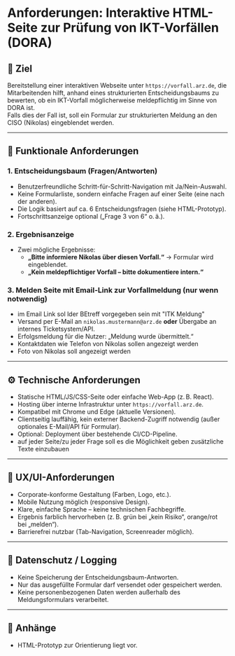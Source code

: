 # Anforderungen: Interaktive HTML-Seite zur Prüfung von IKT-Vorfällen (DORA)

## 🎯 Ziel

Bereitstellung einer interaktiven Webseite unter `https://vorfall.arz.de`, die Mitarbeitenden hilft, anhand eines strukturierten Entscheidungsbaums zu bewerten, ob ein IKT-Vorfall möglicherweise meldepflichtig im Sinne von DORA ist.  
Falls dies der Fall ist, soll ein Formular zur strukturierten Meldung an den CISO (Nikolas) eingeblendet werden.

---

## 🧩 Funktionale Anforderungen

### 1. Entscheidungsbaum (Fragen/Antworten)
- Benutzerfreundliche Schritt-für-Schritt-Navigation mit Ja/Nein-Auswahl.
- Keine Formularliste, sondern einfache Fragen auf einer Seite (eine nach der anderen).
- Die Logik basiert auf ca. 6 Entscheidungsfragen (siehe HTML-Prototyp).
- Fortschrittsanzeige optional („Frage 3 von 6“ o. ä.).

### 2. Ergebnisanzeige
- Zwei mögliche Ergebnisse:
  - **„Bitte informiere Nikolas über diesen Vorfall.“** → Formular wird eingeblendet.
  - **„Kein meldepflichtiger Vorfall – bitte dokumentiere intern.“**

### 3. Melden Seite mit Email-Link zur Vorfallmeldung (nur wenn notwendig)
- im Email Link sol lder BEtreff vorgegeben sein mit  "ITK Meldung"
- Versand per E-Mail an `nikolas.mustermann@arz.de` **oder** Übergabe an internes Ticketsystem/API.
- Erfolgsmeldung für die Nutzer: „Meldung wurde übermittelt.“
- Kontaktdaten wie Telefon von Nikolas sollen angezeigt werden
- Foto von Nikolas soll angezeigt werden

---

## ⚙️ Technische Anforderungen

- Statische HTML/JS/CSS-Seite oder einfache Web-App (z. B. React).
- Hosting über interne Infrastruktur unter `https://vorfall.arz.de`.
- Kompatibel mit Chrome und Edge (aktuelle Versionen).
- Clientseitig lauffähig, kein externer Backend-Zugriff notwendig (außer optionales E-Mail/API für Formular).
- Optional: Deployment über bestehende CI/CD-Pipeline.
- auf jeder Seite/zu jeder Frage soll es die Möglichkeit geben zusätzliche Texte einzubauen

---

## 🎨 UX/UI-Anforderungen

- Corporate-konforme Gestaltung (Farben, Logo, etc.).
- Mobile Nutzung möglich (responsive Design).
- Klare, einfache Sprache – keine technischen Fachbegriffe.
- Ergebnis farblich hervorheben (z. B. grün bei „kein Risiko“, orange/rot bei „melden“).
- Barrierefrei nutzbar (Tab-Navigation, Screenreader möglich).

---

## 🔐 Datenschutz / Logging

- Keine Speicherung der Entscheidungsbaum-Antworten.
- Nur das ausgefüllte Formular darf versendet oder gespeichert werden.
- Keine personenbezogenen Daten werden außerhalb des Meldungsformulars verarbeitet.

---

## 📎 Anhänge

- HTML-Prototyp zur Orientierung liegt vor.
